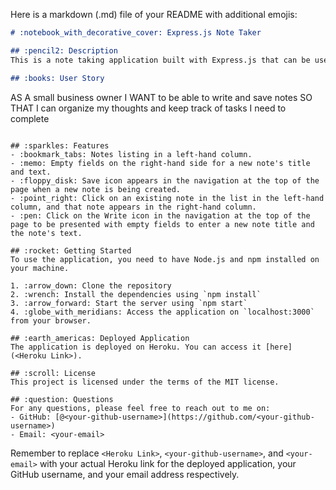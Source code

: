 Here is a markdown (.md) file of your README with additional emojis:

```markdown
# :notebook_with_decorative_cover: Express.js Note Taker 

## :pencil2: Description
This is a note taking application built with Express.js that can be used to write and save notes. It uses an Express.js back end and saves and retrieves note data from a JSON file.

## :books: User Story
```
AS A small business owner
I WANT to be able to write and save notes
SO THAT I can organize my thoughts and keep track of tasks I need to complete
```

## :sparkles: Features
- :bookmark_tabs: Notes listing in a left-hand column.
- :memo: Empty fields on the right-hand side for a new note's title and text.
- :floppy_disk: Save icon appears in the navigation at the top of the page when a new note is being created.
- :point_right: Click on an existing note in the list in the left-hand column, and that note appears in the right-hand column.
- :pen: Click on the Write icon in the navigation at the top of the page to be presented with empty fields to enter a new note title and the note's text.

## :rocket: Getting Started
To use the application, you need to have Node.js and npm installed on your machine.

1. :arrow_down: Clone the repository
2. :wrench: Install the dependencies using `npm install`
3. :arrow_forward: Start the server using `npm start`
4. :globe_with_meridians: Access the application on `localhost:3000` from your browser.

## :earth_americas: Deployed Application
The application is deployed on Heroku. You can access it [here](<Heroku Link>).

## :scroll: License
This project is licensed under the terms of the MIT license.

## :question: Questions
For any questions, please feel free to reach out to me on:
- GitHub: [@<your-github-username>](https://github.com/<your-github-username>)
- Email: <your-email>
```
Remember to replace `<Heroku Link>`, `<your-github-username>`, and `<your-email>` with your actual Heroku link for the deployed application, your GitHub username, and your email address respectively.